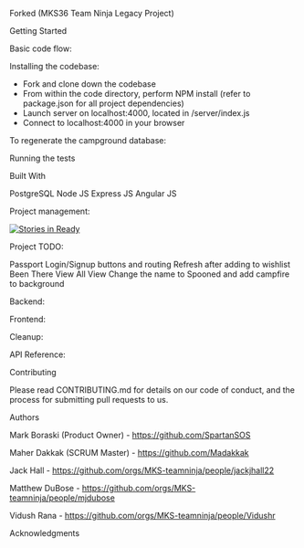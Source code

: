 Forked
(MKS36 Team Ninja Legacy Project)

Getting Started

Basic code flow:

Installing the codebase:

- Fork and clone down the codebase
- From within the code directory, perform NPM install (refer to package.json for all project dependencies)
- Launch server on localhost:4000, located in /server/index.js
- Connect to localhost:4000 in your browser

To regenerate the campground database:

Running the tests

Built With

PostgreSQL
Node JS
Express JS
Angular JS

Project management:

[![Stories in Ready](https://badge.waffle.io/MKS-teamninja/teamninja.png?label=ready&title=Ready)](http://waffle.io/MKS-teamninja/teamninja)

Project TODO:

Passport
Login/Signup buttons and routing
Refresh after adding to wishlist
Been There View
All View
Change the name to Spooned and add campfire to background

Backend:


Frontend:


Cleanup:


API Reference:


Contributing

Please read CONTRIBUTING.md for details on our code of conduct, and the process for submitting pull requests to us.

Authors

Mark Boraski (Product Owner) - https://github.com/SpartanSOS

Maher Dakkak (SCRUM Master) - https://github.com/Madakkak

Jack Hall - https://github.com/orgs/MKS-teamninja/people/jackjhall22

Matthew DuBose - https://github.com/orgs/MKS-teamninja/people/mjdubose

Vidush Rana - https://github.com/orgs/MKS-teamninja/people/Vidushr

Acknowledgments

